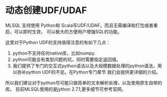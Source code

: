 # 动态创建UDF/UDAF

MLSQL 支持使用 Python和 Scala写UDF/UDAF。而且无需编译和打包或者重启，可以即时生效，
可以极大的方便用户增强SQL的功能。

这里对于Python UDF的支持值得注意的有如下几点：

1. python不支持任何native库，比如numpy.
2. python可能会有类型问题的坑，同时需要指定返回值。
3. 我们提供了专门的交互式python语法以及大规模数据处理的python语法，用以弥补python UDF的不足。在Python专门章节
   我们会提供更详细的介绍。

所以我们建议对于python尽可能只做简单的文本解析处理，以及使用原生自带的库。
目前MLSQL使用的是jython 2.7.1,更多细节可参考官网。